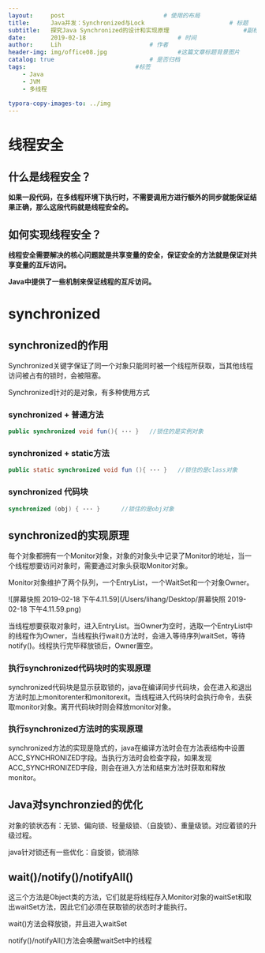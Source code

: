 ```yaml
---
layout:     post   				        	# 使用的布局
title:      Java并发：Synchronized与Lock				  		# 标题 
subtitle:   探究Java Synchronized的设计和实现原理          			#副标题
date:       2019-02-18 				      		# 时间
author:     Lih 						# 作者
header-img: img/office08.jpg 					#这篇文章标题背景图片
catalog: true 							# 是否归档
tags:								#标签
    - Java
    - JVM
    - 多线程
	
typora-copy-images-to: ../img
---
```


#  线程安全

## 什么是线程安全？

**如果一段代码，在多线程环境下执行时，不需要调用方进行额外的同步就能保证结果正确，那么这段代码就是线程安全的。**

## 如何实现线程安全？

**线程安全需要解决的核心问题就是共享变量的安全，保证安全的方法就是保证对共享变量的互斥访问。**

**Java中提供了一些机制来保证线程的互斥访问。**

# synchronized



## synchronized的作用

Synchronized关键字保证了同一个对象只能同时被一个线程所获取，当其他线程访问被占有的锁时，会被阻塞。

Synchronized针对的是对象，有多种使用方式

### synchronized + 普通方法

```java
public synchronized void fun(){	···	}	//锁住的是实例对象
```

### synchronized + static方法

```java
public static synchronized void fun (){	···	}	//锁住的是class对象
```

### synchronized 代码块

```java
synchronized (obj) { ··· }		//锁住的是obj对象
```



## synchronized的实现原理

每个对象都拥有一个Monitor对象，对象的对象头中记录了Monitor的地址，当一个线程想要访问对象时，需要通过对象头获取Monitor对象。

Monitor对象维护了两个队列，一个EntryList，一个WaitSet和一个对象Owner。

![屏幕快照 2019-02-18 下午4.11.59](/Users/lihang/Desktop/屏幕快照 2019-02-18 下午4.11.59.png)

当线程想要获取对象时，进入EntryList。当Owner为空时，选取一个EntryList中的线程作为Owner，当线程执行wait()方法时，会进入等待序列waitSet，等待notify()。线程执行完毕释放锁后，Owner置空。

### 执行synchronized代码块时的实现原理

synchronized代码块是显示获取锁的，java在编译同步代码块，会在进入和退出方法时加上monitorenter和monitorexit。当线程进入代码块时会执行命令，去获取monitor对象。离开代码块时则会释放monitor对象。

### 执行synchronized方法时的实现原理

synchronized方法的实现是隐式的，java在编译方法时会在方法表结构中设置ACC_SYNCHRONIZED字段。当执行方法时会检查字段，如果发现ACC_SYNCHRONIZED字段，则会在进入方法和结束方法时获取和释放monitor。

## Java对synchronzied的优化

对象的锁状态有：无锁、偏向锁、轻量级锁、（自旋锁）、重量级锁。对应着锁的升级过程。

java针对锁还有一些优化：自旋锁，锁消除

## wait()/notify()/notifyAll()

这三个方法是Object类的方法，它们就是将线程存入Monitor对象的waitSet和取出waitSet方法，因此它们必须在获取锁的状态时才能执行。

wait()方法会释放锁，并且进入waitSet

notify()/notifyAll()方法会唤醒waitSet中的线程



